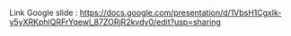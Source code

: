 Link Google slide : https://docs.google.com/presentation/d/1VbsH1Cgxlk-y5yXRKphlQRFrYqewl_87ZORjR2kvdy0/edit?usp=sharing
